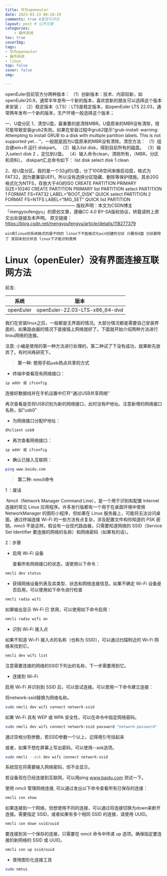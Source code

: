 ```yaml
---
title: 华为openeuler
date: 2023-03-23 00:10:29
comments: true #是否可评论 
layout: post # 公开文章 
categories:
	- 操作系统
toc: true
coverImg: 
tags: 
- 华为openeuler
- 操作系统
- linux
top: false
cover: false
img: 

---
```










openEuler目前官方分两种版本：
（1）创新版本：技术、内容较新，如openEuler20.9，通常半年发布一个新的版本，喜欢尝新的朋友可以选择这个版本来安装；
（2）稳定版本（LTS）：LTS是稳定版本，如openEuler LTS 22.03，通常两年发布一个新的版本，生产环境一般选择这个版本；

一、U盘分区
1、清空U盘，最重要的是清除MBR。U盘原来的MBR没有清除，很可能导致安装grub2失败。如果在安装过程中grub2提示“grub-install: warning: Attempting to install GRUB to a disk with multiple partition labels. This is not supported yet… ”，一般就是因为U盘原来的MBR没有清除。清空方法：
（1）组合键win+R 运行 diskpart。
（2）输入list disk，得到目前所有的磁盘。
（3）输入select disk 2 ，定位到U盘。
（4）输入命令clean，清除所有，（MBR，分区和资料）。
diskpart汇总命令如下：
list disk
select disk 1
clean

2、给U盘分区。我的是一个32g的U盘，分了10GB空间来做启动盘，格式为FAT32，因为要兼容UEFI，所以没有选择分区隐藏、删除等保护措施。其余20G格式化为NTFS，存放大于4G的ISO
CREATE PARTITION PRIMARY SIZE=10240
CREATE PARTITION PRIMARY 
list PARTITION
select PARTITION 1
FORMAT FS=FAT32 LABEL=“BOOT_DISK” QUICK
select PARTITION 2
FORMAT FS=NTFS LABEL=“IMG_SET” QUICK
list PARTITION
————————————————
版权声明：本文为CSDN博主「mengyoufengyu」的原创文章，遵循CC 4.0 BY-SA版权协议，转载请附上原文出处链接及本声明。
原文链接：https://blog.csdn.net/mengyoufengyu/article/details/118277379







```
win和linux的系统格式的是不同的 linux下不能格式化win创建的分区 只要将d盘 分区删除了 变回未划分状态 linux下才能识别使用
```



















# Linux（openEuler）没有界面连接互联网方法



前言:

| 系统      | 版本                           |
| --------- | ------------------------------ |
| openEuler | openEuler-22.03-LTS-x86_64-dvd |

我们在安装linux之后，一般都是无界面的情况。大部分情况都是需要自己安装界面的，如果路由器的情况下直接插上网络就好了。下面就开始介绍两种方法进行linxu网络的连接。

注意: 小编是使用的第一种方法进行处理的，第二种试了下没有成功，就果断先放弃了。有时间再研究下。



> **第一种: 使用手机usb热点共享的方式**

- 终端中查看现有网络接口：

```bash
ip addr 或 ifconfig
```

连接好数据线并在手机设置中打开“通过USB共享网络”

再次查看是否将USB识别为新的网络接口，此时没有IP地址。注意新增的网络接口名称，如“usb0”

- 为网络接口分配IP地址：

```bash
dhclient usb0
```

- 再次查看网络接口：

```bash
ip addr 或 ifconfig
```

- 确认已接入互联网：

```bash
ping www.baidu.com
```






> **第二种: nmcli命令**

1 ：废话

​        Nmcli（Network Manager Command Line），是一个用于识别和配置 Internet 连接的常见 Linux 应用程序。许多发行版都有一个用于在桌面环境中使用 NetworkManager 的图形小程序，但如果在 Linux 服务器上，可能将无法访问桌面。通过终端连接 Wi-Fi 的一些方法有点复杂，涉及配置文件和你知道的 PSK 密钥。nmcli 不是这样。假设有一台现代路由器，只需要知道网络的 SSID（Service Set Identifier 要连接的网络的名称）和网络密码（如果有的话）。

2：步骤

- 启用 Wi-Fi 设备

   查看所有网络接口的状态，请使用以下命令：

```bash
nmcli dev status
```



- 获得网络设备列表及其类型、状态和网络连接信息。如果不确定 Wi-Fi 设备是否启用，可以使用如下命令进行检查

```bash
nmcli radio wifi
```


如果输出显示 Wi-Fi 已 禁用，可以使用如下命令启用：

```bash
nmcli radio wifi on
```



-  识别 Wi-Fi 接入点

如果不知道 Wi-Fi 接入点的名称（也称为 SSID），可以通过扫描附近的 Wi-Fi 网络来找到它。

```bash
nmcli dev wifi list
```


注意需要连接的网络的SSID下列出的名称，下一步需要用到它。

- 连接到 Wi-Fi

启用 Wi-Fi 并识别到 SSID 后，可以尝试连接。可以使用一下命令建立连接：

将network-ssid替换为网络名称。

```bash
sudo nmcli dev wifi connect network-ssid
```



如果 Wi-Fi 具有 WEP 或 WPA 安全性，可以在命令中指定网络密码。



```bash
sudo nmcli dev wifi connect network-ssid password "network-password"
```


通过空格分割参数，若SSID参数一个以上，记得用引号括起来


或者，如果不想在屏幕上写出密码，可以使用--ask选项。

```bash
sudo nmcli --ask dev wifi connect network-ssid
```


系统现在将需要输入网络密码，但不会显示。

若设备现在已经连接到互联网，可以用ping www.baidu.com 测试一下。

使用 nmcli 管理网络连接, 可以通过发出以下命令查看所有已保存的连接：

```bash
nmcli con show
```

如果连接到一个网络，但想使用不同的连接，可以通过将连接切换为down来断开连接。需要指定 SSID，或者如果有多个相同 SSID 的连接，请使用 UUID。

```bash
nmcli con down ssid/uuid
```

要连接到另一个保存的连接，只需要在 nmcli 命令中传递 up 选项。确保指定要连接的新网络的 SSID 或 UUID。

```bash
nmcli con up ssid/uuid
```



- 使用图形化连接工具

```bash
sudo nmtui
```









